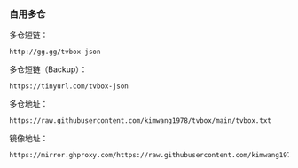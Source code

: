 ### 自用多仓

多仓短链：
```
http://gg.gg/tvbox-json
```

多仓短链（Backup）：
```
https://tinyurl.com/tvbox-json
```

多仓地址：
```
https://raw.githubusercontent.com/kimwang1978/tvbox/main/tvbox.txt
```
镜像地址：
```
https://mirror.ghproxy.com/https://raw.githubusercontent.com/kimwang1978/tvbox/main/tvbox.txt
```

